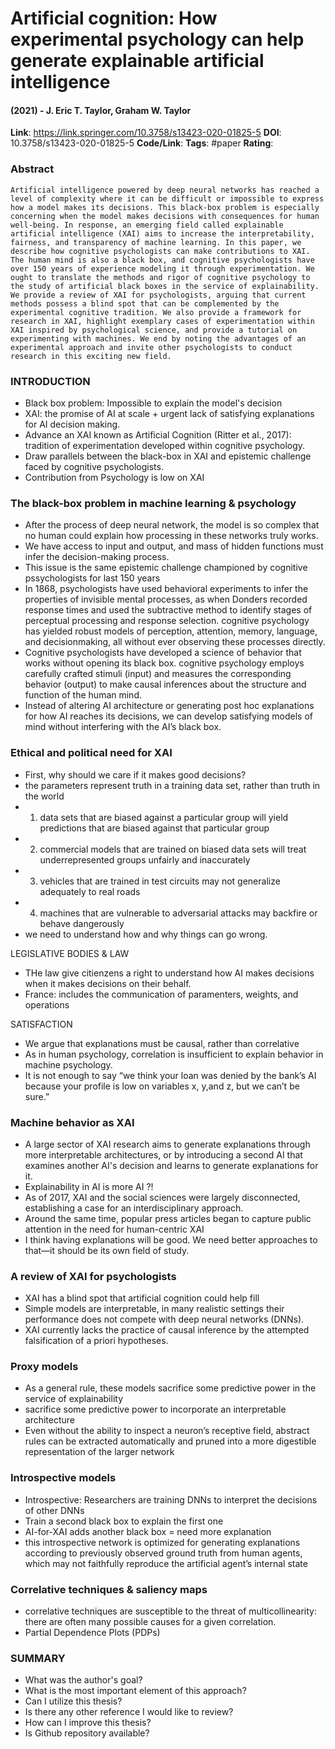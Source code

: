 # Artificial cognition: How experimental psychology can help generate explainable artificial intelligence
#### (2021) - J. Eric T. Taylor, Graham W. Taylor
**Link**: https://link.springer.com/10.3758/s13423-020-01825-5
**DOI**: 10.3758/s13423-020-01825-5
**Code/Link**:
**Tags**: #paper
**Rating**:

### Abstract

```
Artificial intelligence powered by deep neural networks has reached a level of complexity where it can be difficult or impossible to express how a model makes its decisions. This black-box problem is especially concerning when the model makes decisions with consequences for human well-being. In response, an emerging field called explainable artificial intelligence (XAI) aims to increase the interpretability, fairness, and transparency of machine learning. In this paper, we describe how cognitive psychologists can make contributions to XAI. The human mind is also a black box, and cognitive psychologists have over 150 years of experience modeling it through experimentation. We ought to translate the methods and rigor of cognitive psychology to the study of artificial black boxes in the service of explainability. We provide a review of XAI for psychologists, arguing that current methods possess a blind spot that can be complemented by the experimental cognitive tradition. We also provide a framework for research in XAI, highlight exemplary cases of experimentation within XAI inspired by psychological science, and provide a tutorial on experimenting with machines. We end by noting the advantages of an experimental approach and invite other psychologists to conduct research in this exciting new field.
```

### INTRODUCTION

- Black box problem: Impossible to explain the model's decision
- XAI: the promise of AI at scale + urgent lack of satisfying explanations for AI decision making.
- Advance an XAI known as Artificial Cognition (Ritter et al., 2017): tradition of experimentation developed within cognitive psychology. 
- Draw parallels between the black-box in XAI and epistemic challenge faced by cognitive psychologists.
- Contribution from Psychology is low on XAI

### The black-box problem in machine learning & psychology

- After the process of deep neural network, the model is so complex that no human could explain how processing in these networks truly works.
- We have access to input and output, and mass of hidden functions must infer the decision-making process.
- This issue is the same epistemic challenge championed by cognitive pssychologists for last 150 years
- In 1868, psychologists have used behavioral experiments to infer the properties of invisible mental processes, as when Donders recorded response times and used the subtractive method to identify stages of perceptual processing and response selection. cognitive psychology has yielded robust models of perception, attention, memory, language, and decisionmaking, all without ever observing these processes directly.
- Cognitive psychologists have developed a science of behavior that works without opening its black box. cognitive psychology employs carefully crafted stimuli (input) and measures the corresponding behavior (output) to make causal inferences about the structure and function of the human mind.
- Instead of altering AI architecture or generating post hoc explanations for how AI reaches its decisions, we can develop satisfying models of mind without interfering with the AI’s black box.

### Ethical and political need for XAI

- First, why should we care if it makes good decisions?
- the parameters represent truth in a training data set, rather than truth in the world
- 1. data sets that are biased against a particular group will yield predictions that are biased against that particular group
- 2. commercial models that are trained on biased data sets will treat underrepresented groups unfairly and inaccurately
- 3. vehicles that are trained in test circuits may not generalize adequately to real roads
- 4. machines that are vulnerable to adversarial attacks may backfire or behave dangerously
- we need to understand how and why things can go wrong.

LEGISLATIVE BODIES & LAW

- THe law give citienzens a right to understand how AI makes decisions when it makes decisions on their behalf.
- France: includes the communication of paramenters, weights, and operations

SATISFACTION

- We argue that explanations must be causal, rather than correlative
- As in human psychology, correlation is insufficient to explain behavior in machine psychology.
- It is not enough to say “we think your loan was denied by the bank’s AI because your profile is low on variables x, y,and z, but we can’t be sure.”

### Machine behavior as XAI

- A large sector of XAI research aims to generate explanations through more interpretable architectures, or by introducing a second AI that examines another AI's decision and learns to generate explanations for it. 
- Explainability in AI is more AI ?!
- As of 2017, XAI and the social sciences were largely disconnected, establishing a case for an interdisciplinary approach.
- Around the same time, popular press articles began to capture public attention in the need for human-centric XAI
- I think having explanations will be good. We need better approaches to that—it should be its own field of study.

### A review of XAI for psychologists

- XAI has a blind spot that artificial cognition could help fill
- Simple models are interpretable, in many realistic settings their performance does not compete with deep neural networks (DNNs).
- XAI currently lacks the practice of causal inference by the attempted falsification of a priori hypotheses.

### Proxy models

- As a general rule, these models sacrifice some predictive power in the service of explainability
- sacrifice some predictive power to incorporate an interpretable architecture
- Even without the ability to inspect a neuron’s receptive field, abstract rules can be extracted automatically and pruned into a more digestible representation of the larger network

### Introspective models

- Introspective: Researchers are training DNNs to interpret the decisions of other DNNs
- Train a second black box to explain the first one
- AI-for-XAI adds another black box = need more explanation
- this introspective network is optimized for generating explanations according to previously observed ground truth from human agents, which may not faithfully reproduce the artificial agent’s internal state

### Correlative techniques & saliency maps

- correlative techniques are susceptible to the threat of multicollinearity: there are often many possible causes for a given correlation.
- Partial Dependence Plots (PDPs)

### SUMMARY
- What was the author's goal?
- What is the most important element of this approach?
- Can I utilize this thesis?
- Is there any other reference I would like to review?
- How can I improve this thesis?
- Is Github repository available?